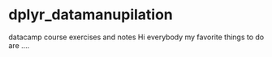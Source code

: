 # dplyr_datamanupilation
datacamp course exercises and notes
 Hi everybody my favorite things to do are ....
